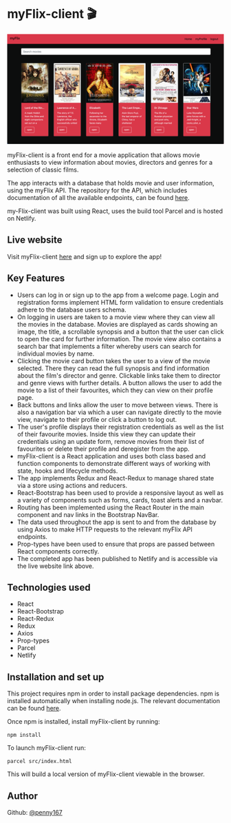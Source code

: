 # myFlix-client 🎬

![screenshot](myFlix.png)

myFlix-client is a front end for a movie application that allows movie enthusiasts to view information about movies, directors and genres for a selection of classic films. 

The app interacts with a database that holds movie and user information, using the myFlix API. The repository for the API, which includes documentation of all the available endpoints, can be found [here](https://github.com/Penny167/myFlix).

my-Flix-client was built using React, uses the build tool Parcel and is hosted on Netlify.

## Live website

Visit myFlix-client [here](https://myflix-reactapp.netlify.app/) and sign up to explore the app!

## Key Features

- Users can log in or sign up to the app from a welcome page. Login and registration forms implement HTML form validation to ensure credentials adhere to the database users schema.
- On logging in users are taken to a movie view where they can view all the movies in the database. Movies are displayed as cards showing an image, the title, a scrollable synopsis and a button that the user can click to open the card for further information. The movie view also contains a search bar that implements a filter whereby users can search for individual movies by name.
- Clicking the movie card button takes the user to a view of the movie selected. There they can read the full synopsis and find information about the film's director and genre. Clickable links take them to director and genre views with further details. A button allows the user to add the movie to a list of their favourites, which they can view on their profile page.
- Back buttons and links allow the user to move between views. There is also a navigation bar via which a user can navigate directly to the movie view, navigate to their profile or click a button to log out.
- The user's profile displays their registration credentials as well as the list of their favourite movies. Inside this view they can update their credentials using an update form, remove movies from their list of favourites or delete their profile and deregister from the app.
- myFlix-client is a React application and uses both class based and function components to demonstrate different ways of working with state, hooks and lifecycle methods.
- The app implements Redux and React-Redux to manage shared state via a store using actions and reducers. 
- React-Bootstrap has been used to provide a responsive layout as well as a variety of components such as forms, cards, toast alerts and a navbar.
- Routing has been implemented using the React Router in the main component and nav links in the Bootstrap NavBar.
- The data used throughout the app is sent to and from the database by using Axios to make HTTP requests to the relevant myFlix API endpoints.
- Prop-types have been used to ensure that props are passed between React components correctly.
- The completed app has been published to Netlify and is accessible via the live website link above.

## Technologies used

- React
- React-Bootstrap
- React-Redux
- Redux
- Axios
- Prop-types
- Parcel
- Netlify

## Installation and set up

This project requires npm in order to install package dependencies. npm is installed automatically when installing node.js. The relevant documentation can be found [here](https://nodejs.org/en/).

Once npm is installed, install myFlix-client by running: 
```
npm install
```
To launch myFlix-client run:
```
parcel src/index.html
```
This will build a local version of myFlix-client viewable in the browser. 

## Author
Github: [@penny167](https://github.com/Penny167)